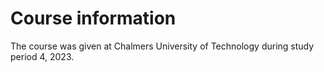 # Course information

The course was given at Chalmers University of Technology during study period 4, 2023.
